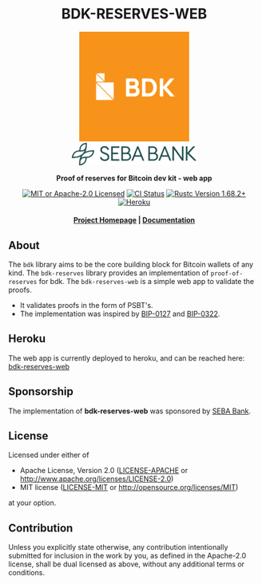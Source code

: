 <div align="center">
  <h1>BDK-RESERVES-WEB</h1>

  <img src="./static/bdk.png" width="220" />
  <br>
  <a href="https://seba.swiss"><img src="./static/seba-bank-logo-bank-lange-green-ohne-tagline.png" width="250" /></a>

  <p>
    <strong>Proof of reserves for Bitcoin dev kit - web app</strong>
  </p>

  <p>
    <a href="https://github.com/bitcoindevkit/bdk-reserves/blob/master/LICENSE"><img alt="MIT or Apache-2.0 Licensed" src="https://img.shields.io/badge/license-MIT%2FApache--2.0-blue.svg"/></a>
    <a href="https://github.com/weareseba/bdk-reserves-web/actions?query=workflow%3ACI"><img alt="CI Status" src="https://github.com/weareseba/bdk-reserves-web/workflows/CI/badge.svg"></a>
    <a href="https://blog.rust-lang.org/2023/03/28/Rust-1.68.2.html"><img alt="Rustc Version 1.68.2+" src="https://img.shields.io/badge/rustc-1.68.2%2B-lightgrey.svg"/></a>
    <a href="https://bdk-reserves-web-de8e62f67d92.herokuapp.com"><img alt="Heroku" src="https://heroku-badge.herokuapp.com/?app=bdk-reserves-web"></a>
  </p>

  <h4>
    <a href="https://bitcoindevkit.org">Project Homepage</a>
    <span> | </span>
    <a href="https://docs.rs/bdk">Documentation</a>
  </h4>
</div>

## About

The `bdk` library aims to be the core building block for Bitcoin wallets of any kind.
The `bdk-reserves` library provides an implementation of `proof-of-reserves` for bdk.
The `bdk-reserves-web` is a simple web app to validate the proofs.

* It validates proofs in the form of PSBT's.
* The implementation was inspired by <a href="https://github.com/bitcoin/bips/blob/master/bip-0127.mediawiki">BIP-0127</a> and <a href="https://github.com/bitcoin/bips/blob/master/bip-0322.mediawiki">BIP-0322</a>.

## Heroku
The web app is currently deployed to heroku, and can be reached here:
<a href="https://bdk-reserves-web-de8e62f67d92.herokuapp.com">bdk-reserves-web</a>

## Sponsorship
The implementation of <b>bdk-reserves-web</b> was sponsored by <a href="https://seba.swiss">SEBA Bank</a>.


## License

Licensed under either of

 * Apache License, Version 2.0
   ([LICENSE-APACHE](LICENSE-APACHE) or http://www.apache.org/licenses/LICENSE-2.0)
 * MIT license
   ([LICENSE-MIT](LICENSE-MIT) or http://opensource.org/licenses/MIT)

at your option.

## Contribution

Unless you explicitly state otherwise, any contribution intentionally submitted
for inclusion in the work by you, as defined in the Apache-2.0 license, shall be
dual licensed as above, without any additional terms or conditions.
